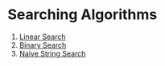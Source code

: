 # Searching Algorithms

1. [Linear Search](./1linear-search.js)
2. [Binary Search](./2binary-search.js)
3. [Naive String Search](./3naive-string-search.js)